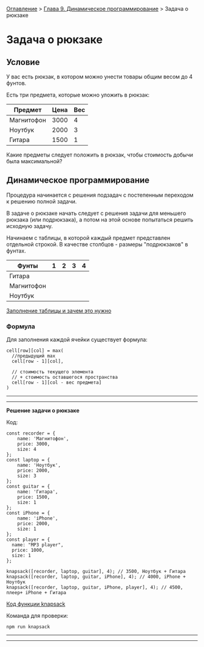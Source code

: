 [Оглавление](../../../#readme) > [Глава 9. Динамическое программирование](../#readme) > Задача о рюкзаке

# Задача о рюкзаке

## Условие

У вас есть рюкзак, в котором можно унести товары общим весом до 4 фунтов.

Есть три предмета, которые можно уложить в рюкзак:

Предмет|Цена|Вес
-|-|-
Магнитофон|3000|4
Ноутбук|2000|3
Гитара|1500|1

Какие предметы следует положить в рюкзак, чтобы стоимость добычи была максимальной?

## Динамическое программирование

Процедура начинается с решения подзадач с по­степенным переходом к решению полной задачи.

В задаче о рюкзаке начать следует с реше­ния задачи для меньшего рюкзака (или подрюкзака), а потом на этой основе попытаться решить исходную задачу.

Начинаем с таблицы, в которой каждый предмет представлен отдельной строкой. В качестве столбцов - размеры "подрюкзаков" в фунтах.

Фунты|1|2|3|4
-|-|-|-|-
Гитара||||
Магнитофон||||
Ноутбук||||

[Заполнение таблицы и зачем это нужно](../knapsack/fill-table.md#readme)

### Формула

Для заполнения каждой ячейки существует формула:

```
cell[row][col] = max(
  //предыдущий max
  cell[row - 1][col],

  // стоимость текущего элемента
  // + стоимость оставшегося пространства
  cell[row - 1][col - вес предмета]
)
```

***
***

**Решение задачи о рюкзаке**

Код:

```
const recorder = {
	name: 'Магнитофон',
	price: 3000,
	size: 4
};
const laptop = {
	name: 'Ноутбук',
	price: 2000,
	size: 3
};
const guitar = {
	name: 'Гитара',
	price: 1500,
	size: 1
};
const iPhone = {
	name: 'iPhone',
	price: 2000,
	size: 1
};
const player = {
  name: "MP3 player",
  price: 1000,
  size: 1
};

knapsack([recorder, laptop, guitar], 4); // 3500, Ноутбук + Гитара
knapsack([recorder, laptop, guitar, iPhone], 4); // 4000, iPhone + Ноутбук
knapsack([recorder, laptop, guitar, iPhone, player], 4); // 4500, плеер+ iPhone + Гитара
```

[Код функции knapsack](./knapsack.js)

Команда для проверки:

```
npm run knapsack
```

***
***